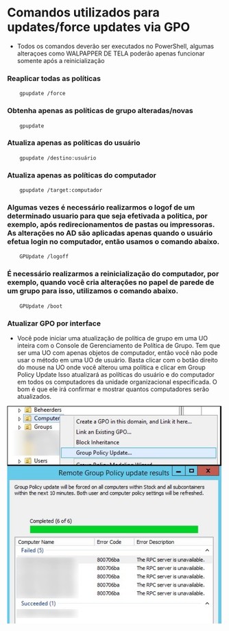 # Comandos utilizados para updates/force updates via GPO
* Todos os comandos deverão ser executados no PowerShell, algumas alteraçoes como WALPAPPER DE TELA poderão apenas funcionar somente após a reinicialização

### Reaplicar todas as políticas
        gpupdate /force
### Obtenha apenas as políticas de grupo alteradas/novas
        gpupdate
### Atualiza apenas as políticas do usuário
        gpupdate /destino:usuário
### Atualiza apenas as políticas do computador
        gpupdate /target:computador
### Algumas vezes é necessário realizarmos o logof de um determinado usuario para que seja efetivada a politica, por exemplo, após redirecionamentos de pastas ou impressoras. As alterações no AD são aplicadas apenas quando o usuário efetua login no computador, então usamos o comando abaixo.
        GPUpdate /logoff
### É necessário realizarmos a reinicialização do computador, por exemplo, quando você cria alterações no papel de parede de um grupo para isso, utilizamos o comando abaixo.
        GPUpdate /boot
### Atualizar GPO por interface
* Você pode iniciar uma atualização de política de grupo em uma UO inteira com o Console de Gerenciamento de Política de Grupo. Tem que ser uma UO com apenas objetos de computador, então você não pode usar o método em uma UO de usuário. Basta clicar com o botão direito do mouse na UO onde você alterou uma política e clicar em Group Policy Update
Isso atualizará as políticas do usuário e do computador em todos os computadores da unidade organizacional especificada. O bom é que ele irá confirmar e mostrar quantos computadores serão atualizados.
<img src="https://github.com/ViniciusWessner/Gpo_Comands/blob/main/imagens/updategpo.PNG" alt="option" width="500" align="center" />

<img src="https://github.com/ViniciusWessner/Gpo_Comands/blob/main/imagens/aposupdate.PNG" alt="option" width="500" align="center" />